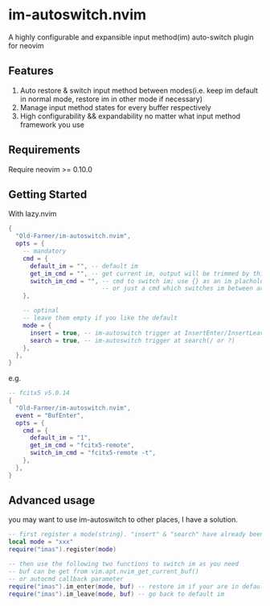 # im-autoswitch.nvim

A highly configurable and expansible input method(im) auto-switch plugin for neovim

## Features

1. Auto restore & switch input method between modes(i.e. keep im default in normal mode, restore im in other mode if necessary)
2. Manage input method states for every buffer respectively
3. High configurability && expandability no matter what input method framework you use

## Requirements

Require neovim >= 0.10.0

## Getting Started

With lazy.nvim

```lua
{
  "Old-Farmer/im-autoswitch.nvim",
  opts = {
    -- mandatory
    cmd = {
      default_im = "", -- default im
      get_im_cmd = "", -- get current im, output will be trimmed by this plugin
      switch_im_cmd = "", -- cmd to switch im; use {} as an im placholder
                          -- or just a cmd which switches im between active/inactive
    },

    -- optinal
    -- leave them empty if you like the default
    mode = {
      insert = true, -- im-autoswitch trigger at InsertEnter/InsertLeave
      search = true, -- im-autoswitch trigger at search(/ or ?)
    },
  },
}
```

e.g.

```lua
-- fcitx5 v5.0.14
{
  "Old-Farmer/im-autoswitch.nvim",
  event = "BufEnter",
  opts = {
    cmd = {
      default_im = "1",
      get_im_cmd = "fcitx5-remote",
      switch_im_cmd = "fcitx5-remote -t",
    },
  },
}
```

## Advanced usage

you may want to use im-autoswitch to other places, I have a solution.

```lua
-- first register a mode(string). "insert" & "search" have already been used by default.
local mode = "xxx"
require("imas").register(mode)

-- then use the following two functions to switch im as you need
-- buf can be get from vim.apt.nvim_get_current_buf()
-- or autocmd callback parameter
require("imas").im_enter(mode, buf) -- restore im if your are in default im
require("imas").im_leave(mode, buf) -- go back to default im
```
